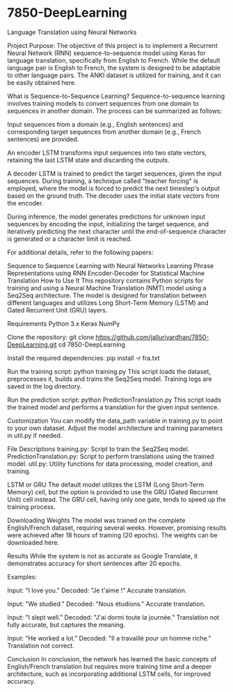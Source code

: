 # 7850-DeepLearning
Language Translation using Neural Networks

Project Purpose:
The objective of this project is to implement a Recurrent Neural Network (RNN) sequence-to-sequence model using Keras for language translation, specifically from English to French. While the default language pair is English to French, the system is designed to be adaptable to other language pairs. The ANKI dataset is utilized for training, and it can be easily obtained here.

What is Sequence-to-Sequence Learning?
Sequence-to-sequence learning involves training models to convert sequences from one domain to sequences in another domain. The process can be summarized as follows:

Input sequences from a domain (e.g., English sentences) and corresponding target sequences from another domain (e.g., French sentences) are provided.

An encoder LSTM transforms input sequences into two state vectors, retaining the last LSTM state and discarding the outputs.

A decoder LSTM is trained to predict the target sequences, given the input sequences. During training, a technique called "teacher forcing" is employed, where the model is forced to predict the next timestep's output based on the ground truth. The decoder uses the initial state vectors from the encoder.

During inference, the model generates predictions for unknown input sequences by encoding the input, initializing the target sequence, and iteratively predicting the next character until the end-of-sequence character is generated or a character limit is reached.

For additional details, refer to the following papers:

Sequence to Sequence Learning with Neural Networks
Learning Phrase Representations using RNN Encoder-Decoder for Statistical Machine Translation
How to Use It
This repository contains Python scripts for training and using a Neural Machine Translation (NMT) model using a Seq2Seq architecture. The model is designed for translation between different languages and utilizes Long Short-Term Memory (LSTM) and Gated Recurrent Unit (GRU) layers.

Requirements
Python 3.x
Keras
NumPy

Clone the repository:
git clone https://github.com/jallurivardhan/7850-DeepLearning.git
cd 7850-DeepLearning

Install the required dependencies:
pip install -r fra.txt

Run the training script:
python training.py
This script loads the dataset, preprocesses it, builds and trains the Seq2Seq model. Training logs are saved in the log directory.

Run the prediction script:
python PredictionTranslation.py
This script loads the trained model and performs a translation for the given input sentence.

Customization
You can modify the data_path variable in training.py to point to your own dataset.
Adjust the model architecture and training parameters in util.py if needed.

File Descriptions
training.py: Script to train the Seq2Seq model.
PredictionTranslation.py: Script to perform translations using the trained model.
util.py: Utility functions for data processing, model creation, and training.

LSTM or GRU
The default model utilizes the LSTM (Long Short-Term Memory) cell, but the option is provided to use the GRU (Gated Recurrent Unit) cell instead. The GRU cell, having only one gate, tends to speed up the training process.

Downloading Weights
The model was trained on the complete English/French dataset, requiring several weeks. However, promising results were achieved after 18 hours of training (20 epochs). The weights can be downloaded here.

Results
While the system is not as accurate as Google Translate, it demonstrates accuracy for short sentences after 20 epochs.

Examples:

Input: "I love you."
Decoded: "Je t'aime !"
Accurate translation.

Input: "We studied."
Decoded: "Nous étudions."
Accurate translation.

Input: "I slept well."
Decoded: "J'ai dormi toute la journée."
Translation not fully accurate, but captures the meaning.

Input: "He worked a lot."
Decoded: "Il a travaillé pour un homme riche."
Translation not correct.

Conclusion
In conclusion, the network has learned the basic concepts of English/French translation but requires more training time and a deeper architecture, such as incorporating additional LSTM cells, for improved accuracy.
